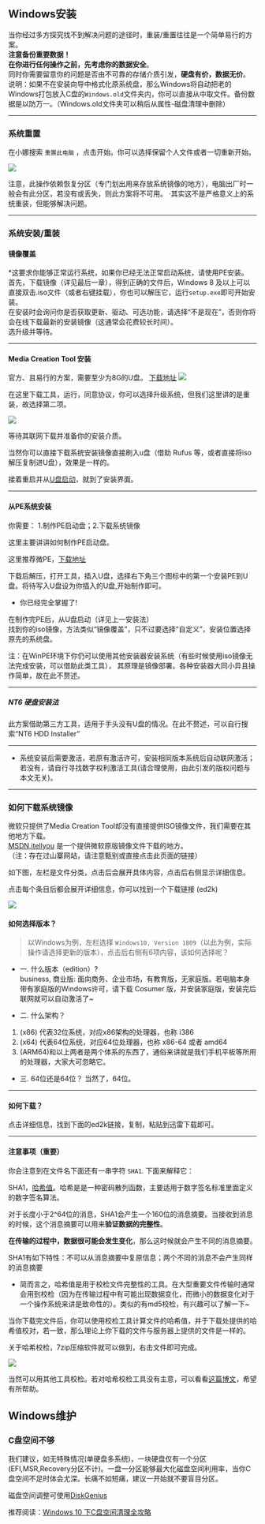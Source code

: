 ## Windows安装
当你经过多方探究找不到解决问题的途径时，重装/重置往往是一个简单易行的方案。  
**注意备份重要数据！**  
**在你进行任何操作之前，先考虑你的数据安全**。  
同时你需要留意你的问题是否由不可靠的存储介质引发，**硬盘有价，数据无价**。  
说明：如果不在安装向导中格式化原系统盘，那么Windows将自动把老的Windows打包放入C盘的`Windows.old`文件夹内，你可以直接从中取文件。备份数据是以防万一。（Windows.old文件夹可以稍后从属性-磁盘清理中删除）

---
### 系统重置
  
在小娜搜索 `重置此电脑` ，点击开始。你可以选择保留个人文件或者一切重新开始。

![](https://i.loli.net/2019/05/12/5cd7a28629ee9.jpg)

注意，此操作依赖恢复分区（专门划出用来存放系统镜像的地方），电脑出厂时一般会有此分区，若没有或丢失，则此方案将不可用。
·其实这不是严格意义上的系统重装，但能够解决问题。

---
### 系统安装/重装

#### 镜像覆盖
*这要求你能够正常运行系统，如果你已经无法正常启动系统，请使用PE安装。  
首先，下载镜像（详见最后一章），得到正确的文件后，Windows 8 及以上可以直接双击.iso文件（或者右键挂载），你也可以解压它，运行`setup.exe`即可开始安装。  
在安装时会询问你是否获取更新、驱动、可选功能，请选择“不是现在”，否则你将会在线下载最新的安装镜像（这通常会花费较长时间）。  
选升级并等待。  

---
#### Media Creation Tool 安装
官方、且易行的方案，需要至少为8G的U盘。
[下载地址](https://www.microsoft.com/zh-cn/software-download/windows10 "官网下载地址")
![](https://i.loli.net/2019/05/12/5cd7a2863d5c7.jpg)

在这里下载工具，运行，同意协议，你可以选择升级系统，但我们这里讲的是重装，故选择第二项。

![](https://i.loli.net/2019/05/12/5cd7a2861fd7e.jpg)

等待其联网下载并准备你的安装介质。

当然你可以直接下载系统安装镜像直接刷入u盘（借助 Rufus 等，或者直接将iso解压复制进U盘），效果是一样的。

接着重启并从[U盘启动](https://jingyan.baidu.com/article/0aa22375184b1f88cc0d64ad.html "U盘启动")，就到了安装界面。

---
#### 从PE系统安装
你需要：
1.制作PE启动盘；2.下载系统镜像

这里主要讲讲如何制作PE启动盘。

这里推荐微PE，[下载地址](http://www.wepe.com.cn/download.html "Official Site")

下载后解压，打开工具，插入U盘，选择右下角三个图标中的第一个安装PE到U盘。将待写入U盘设为你插入的U盘,开始制作即可。

- 你已经完全掌握了!

在制作完PE后，从U盘启动（详见上一安装法）  
找到你的iso镜像，方法类似“镜像覆盖”，只不过要选择“自定义”，安装位置选择原先的系统盘。


注：在WinPE环境下你仍可以使用其他安装器安装系统（有些时候使用iso镜像无法完成安装，可以借助此类工具）， 其原理是镜像部署。各种安装器大同小异且操作简单，故在此不赘述。


---
##### NT6 硬盘安装法
此方案借助第三方工具，适用于手头没有U盘的情况。在此不赘述，可以自行搜索“NT6 HDD Installer”  

---

- 系统安装后需要激活，若原有激活许可，安装相同版本系统后自动联网激活；若没有，请自行寻找数字权利激活工具(请合理使用，由此引发的版权问题与本文无关)。  

---
### 如何下载系统镜像
微软只提供了Media Creation Tool却没有直接提供ISO镜像文件，我们需要在其他地方下载。  
[MSDN,itellyou](https://msdn.itellyou.cn/) 是一个提供微软原版镜像文件下载的地方。   
（注：存在过山寨网站，请注意甄别或直接点击此页面的链接）  

如下图，左栏是文件分类，点击后会展开具体内容，点击后右侧显示详细信息。  

点击每个条目后都会展开详细信息，你可以找到一个下载链接 (ed2k)

![](https://i.loli.net/2019/05/12/5cd7a6ae6863c.jpg)


#### 如何选择版本？
  
> 以Windows为例，左栏选择 `Windows10, Version 1809`（以此为例，实际操作请选择更新的版本），点击后右侧有6项内容，该如何选择呢？  
 
- 一. 什么版本（edition）?  
business, 商业版: 面向商务、企业市场，有教育版，无家庭版。若电脑本身带有家庭版的Windows许可，请下载 Cosumer 版，并安装家庭版，安装完后联网就可以自动激活了~

- 二. 什么架构？
1. (x86) 代表32位系统，对应x86架构的处理器，也称 i386
2. (x64) 代表64位系统，对应64位处理器，也称 x86-64 或者 amd64
3. (ARM64)和以上两者是两个体系的东西了，通俗来讲就是我们手机平板等所用的处理器，大家大可忽略它。
		
		
- 三. 64位还是64位？
	当然了，64位。
		
---
#### 如何下载？

点击详细信息，找到下面的ed2k链接，复制，粘贴到迅雷下载即可。

---
#### 注意事项（重要）

你会注意到在文件名下面还有一串字符 `SHA1`. 下面来解释它：

SHA1，[哈希值](https://baike.baidu.com/item/%E5%93%88%E5%B8%8C%E5%80%BC)。哈希是是一种密码散列函数，主要适用于数字签名标准里面定义的数字签名算法。

对于长度小于2^64位的消息，SHA1会产生一个160位的消息摘要。当接收到消息的时候，这个消息摘要可以用来**验证数据的完整性**。

**在传输的过程中，数据很可能会发生变化**，那么这时候就会产生不同的消息摘要。 

SHA1有如下特性：不可以从消息摘要中复原信息；两个不同的消息不会产生同样的消息摘要

- 简而言之，哈希值是用于校检文件完整性的工具。在大型重要文件传输时通常会用到校检（因为在传输过程中有可能出现数据变化，而微小的数据变化对于一个操作系统来讲是致命性的）。类似的有md5校检，有兴趣可以了解一下~

当你下载完文件后，你可以使用校检工具计算文件的哈希值，并于下载处提供的哈希值校对，若一致，那么理论上你下载的文件与服务器上提供的文件是一样的。

关于哈希校检，7zip压缩软件就可以做到，右击文件即可完成。

![](https://i.loli.net/2019/05/12/5cd7a6ae3e49c.jpg)

当然可以用其他工具校检。若对哈希校检工具没有主意，可以看看[这篇博文](http://blog.51cto.com/eastsky0/408371 "SHA-1")，希望有所帮助。

## Windows维护

### C盘空间不够

我们建议，如无特殊情况(单硬盘多系统)，一块硬盘仅有一个分区(EFI,MSR,Recovery分区不计)。一盘一分区能够最大化磁盘空间利用率，当你C盘空间不足时体会尤深。长痛不如短痛，建议一开始就不要盲目分区。

磁盘空间调整可使用[DiskGenius](https://www.diskgenius.cn/)

推荐阅读：[Windows 10 下C盘空间清理全攻略](https://www.icoa.cn/a/780.html)